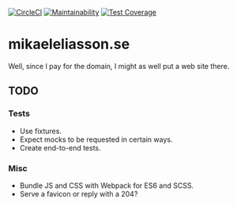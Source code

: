 [![CircleCI](https://circleci.com/gh/meliasson/mikaeleliasson.se/tree/master.svg?style=svg)](https://circleci.com/gh/meliasson/mikaeleliasson.se/tree/master)
[![Maintainability](https://api.codeclimate.com/v1/badges/a0f0f5ae501e15ae7cd8/maintainability)](https://codeclimate.com/github/meliasson/mikaeleliasson.se/maintainability)
[![Test Coverage](https://api.codeclimate.com/v1/badges/a0f0f5ae501e15ae7cd8/test_coverage)](https://codeclimate.com/github/meliasson/mikaeleliasson.se/test_coverage)

# mikaeleliasson.se

Well, since I pay for the domain, I might as well put a web site there.

## TODO

### Tests

* Use fixtures.
* Expect mocks to be requested in certain ways.
* Create end-to-end tests.

### Misc

* Bundle JS and CSS with Webpack for ES6 and SCSS.
* Serve a favicon or reply with a 204?
